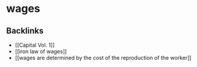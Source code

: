 # wages



<a id="org4d2b17f"></a>

## Backlinks

-   [[Capital Vol. 1]]
-   [[iron law of wages]]
-   [[wages are determined by the cost of the reproduction of the worker]]
